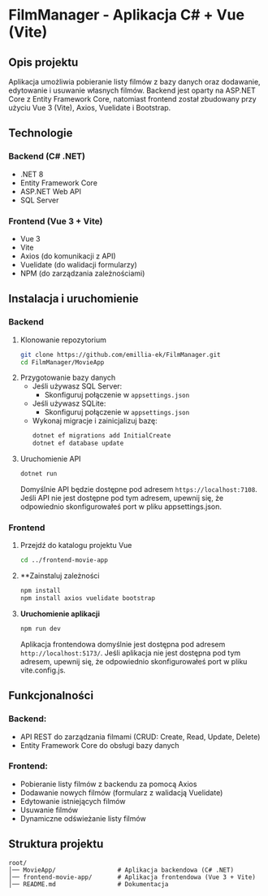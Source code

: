 # FilmManager - Aplikacja C# + Vue (Vite)

## Opis projektu
Aplikacja umożliwia pobieranie listy filmów z bazy danych oraz dodawanie, edytowanie i usuwanie własnych filmów. Backend jest oparty na ASP.NET Core z Entity Framework Core, natomiast frontend został zbudowany przy użyciu Vue 3 (Vite), Axios, Vuelidate i Bootstrap.

## Technologie

### Backend (C# .NET)
- .NET 8
- Entity Framework Core
- ASP.NET Web API
- SQL Server

### Frontend (Vue 3 + Vite)
- Vue 3
- Vite
- Axios (do komunikacji z API)
- Vuelidate (do walidacji formularzy)
- NPM (do zarządzania zależnościami)

## Instalacja i uruchomienie

### Backend
1. Klonowanie repozytorium
   ```sh
   git clone https://github.com/emillia-ek/FilmManager.git
   cd FilmManager/MovieApp
   ```
2. Przygotowanie bazy danych
   - Jeśli używasz SQL Server:
     - Skonfiguruj połączenie w `appsettings.json`
   - Jeśli używasz SQLite:
     - Skonfiguruj połączenie w `appsettings.json`
   - Wykonaj migracje i zainicjalizuj bazę:
     ```sh
     dotnet ef migrations add InitialCreate
     dotnet ef database update
     ```
3. Uruchomienie API
   ```sh
   dotnet run
   ```
   Domyślnie API będzie dostępne pod adresem `https://localhost:7108`. Jeśli API nie jest dostępne pod tym adresem, upewnij się, że odpowiednio skonfigurowałeś port w pliku appsettings.json. 

### Frontend
1. Przejdź do katalogu projektu Vue
   ```sh
   cd ../frontend-movie-app
   ```
2. **Zainstaluj zależności
   ```sh
   npm install
   npm install axios vuelidate bootstrap
   ```
3. **Uruchomienie aplikacji**
   ```sh
   npm run dev
   ```
   Aplikacja frontendowa domyślnie jest dostępna pod adresem `http://localhost:5173/`. Jeśli aplikacja nie jest dostępna pod tym adresem, upewnij się, że odpowiednio skonfigurowałeś port w pliku vite.config.js.

## Funkcjonalności

### Backend:
- API REST do zarządzania filmami (CRUD: Create, Read, Update, Delete)
- Entity Framework Core do obsługi bazy danych

### Frontend:
- Pobieranie listy filmów z backendu za pomocą Axios
- Dodawanie nowych filmów (formularz z walidacją Vuelidate)
- Edytowanie istniejących filmów
- Usuwanie filmów
- Dynamiczne odświeżanie listy filmów

## Struktura projektu

```
root/
│── MovieApp/                 # Aplikacja backendowa (C# .NET)
│── frontend-movie-app/       # Aplikacja frontendowa (Vue 3 + Vite)
│── README.md                 # Dokumentacja
```




